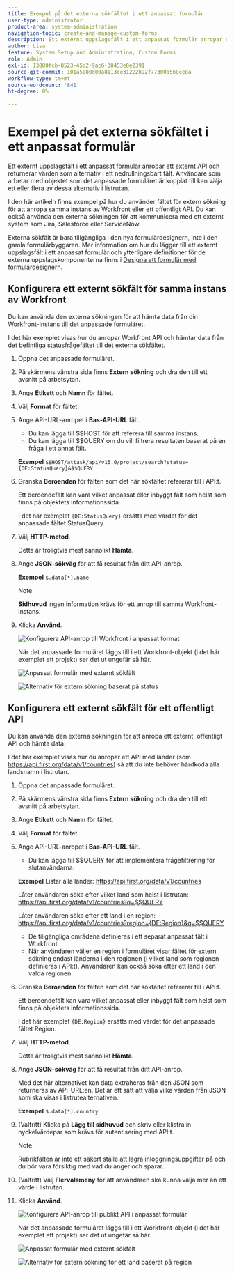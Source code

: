 ```yaml
---
title: Exempel på det externa sökfältet i ett anpassat formulär
user-type: administrator
product-area: system-administration
navigation-topic: create-and-manage-custom-forms
description: Ett externt uppslagsfält i ett anpassat formulär anropar ett externt API och returnerar värden som alternativ i ett nedrullningsbart fält. I den här artikeln finns exempel på hur du använder fältet för extern sökning för att anropa samma instans av Workfront eller ett offentligt API.
author: Lisa
feature: System Setup and Administration, Custom Forms
role: Admin
exl-id: 13880fcb-8523-45d2-9ac6-38453e8e2391
source-git-commit: 101a5a80d00a8113ce31222b92f77300a5b0ce8a
workflow-type: tm+mt
source-wordcount: '841'
ht-degree: 0%

---
```


# Exempel på det externa sökfältet i ett anpassat formulär

Ett externt uppslagsfält i ett anpassat formulär anropar ett externt API och returnerar värden som alternativ i ett nedrullningsbart fält. Användare som arbetar med objektet som det anpassade formuläret är kopplat till kan välja ett eller flera av dessa alternativ i listrutan.

I den här artikeln finns exempel på hur du använder fältet för extern sökning för att anropa samma instans av Workfront eller ett offentligt API. Du kan också använda den externa sökningen för att kommunicera med ett externt system som Jira, Salesforce eller ServiceNow.

Externa sökfält är bara tillgängliga i den nya formulärdesignern, inte i den gamla formulärbyggaren. Mer information om hur du lägger till ett externt uppslagsfält i ett anpassat formulär och ytterligare definitioner för de externa uppslagskomponenterna finns i [Designa ett formulär med formulärdesignern](/help/quicksilver/administration-and-setup/customize-workfront/create-manage-custom-forms/form-designer/design-a-form/design-a-form.md).

## Konfigurera ett externt sökfält för samma instans av Workfront

Du kan använda den externa sökningen för att hämta data från din Workfront-instans till det anpassade formuläret.

I det här exemplet visas hur du anropar Workfront API och hämtar data från det befintliga statusfrågefältet till det externa sökfältet.

1. Öppna det anpassade formuläret.
1. På skärmens vänstra sida finns **Extern sökning** och dra den till ett avsnitt på arbetsytan.
1. Ange **Etikett** och **Namn** för fältet.
1. Välj **Format** för fältet.
1. Ange API-URL-anropet i **Bas-API-URL** fält.

   * Du kan lägga till $$HOST för att referera till samma instans.
   * Du kan lägga till $$QUERY om du vill filtrera resultaten baserat på en fråga i ett annat fält.

   **Exempel**
   `$$HOST/attask/api/v15.0/project/search?status={DE:StatusQuery}&$$QUERY`

1. Granska **Beroenden** för fälten som det här sökfältet refererar till i API:t.

   Ett beroendefält kan vara vilket anpassat eller inbyggt fält som helst som finns på objektets informationssida.

   I det här exemplet `{DE:StatusQuery}` ersätts med värdet för det anpassade fältet StatusQuery.

1. Välj **HTTP-metod**.

   Detta är troligtvis mest sannolikt **Hämta**.

1. Ange **JSON-sökväg** för att få resultat från ditt API-anrop.

   **Exempel**
   `$.data[*].name`

   >[!NOTE]
   >
   >**Sidhuvud** ingen information krävs för ett anrop till samma Workfront-instans.

1. Klicka **Använd**.

   ![Konfigurera API-anrop till Workfront i anpassat format](assets/external-lookup-to-workfront.png)

   När det anpassade formuläret läggs till i ett Workfront-objekt (i det här exemplet ett projekt) ser det ut ungefär så här.

   ![Anpassat formulär med externt sökfält](assets/external-lookup-project-status-example1.png)

   ![Alternativ för extern sökning baserat på status](assets/external-lookup-project-status-example2.png)

## Konfigurera ett externt sökfält för ett offentligt API

Du kan använda den externa sökningen för att anropa ett externt, offentligt API och hämta data.

I det här exemplet visas hur du anropar ett API med länder (som <https://api.first.org/data/v1/countries>) så att du inte behöver hårdkoda alla landsnamn i listrutan.

1. Öppna det anpassade formuläret.
1. På skärmens vänstra sida finns **Extern sökning** och dra den till ett avsnitt på arbetsytan.
1. Ange **Etikett** och **Namn** för fältet.
1. Välj **Format** för fältet.
1. Ange API-URL-anropet i **Bas-API-URL** fält.

   * Du kan lägga till $$QUERY för att implementera frågefiltrering för slutanvändarna.

   **Exempel**
Listar alla länder: <https://api.first.org/data/v1/countries>

   Låter användaren söka efter vilket land som helst i listrutan: <https://api.first.org/data/v1/countries?q=$$QUERY>

   Låter användaren söka efter ett land i en region: <https://api.first.org/data/v1/countries?region={DE:Region}&q=$$QUERY>

   * De tillgängliga områdena definieras i ett separat anpassat fält i Workfront.
   * När användaren väljer en region i formuläret visar fältet för extern sökning endast länderna i den regionen (i vilket land som regionen definieras i API:t). Användaren kan också söka efter ett land i den valda regionen.

1. Granska **Beroenden** för fälten som det här sökfältet refererar till i API:t.

   Ett beroendefält kan vara vilket anpassat eller inbyggt fält som helst som finns på objektets informationssida.

   I det här exemplet `{DE:Region}` ersätts med värdet för det anpassade fältet Region.

1. Välj **HTTP-metod**.

   Detta är troligtvis mest sannolikt **Hämta**.

1. Ange **JSON-sökväg** för att få resultat från ditt API-anrop.

   Med det här alternativet kan data extraheras från den JSON som returneras av API-URL:en. Det är ett sätt att välja vilka värden från JSON som ska visas i listrutealternativen.

   **Exempel**
   `$.data[*].country`

1. (Valfritt) Klicka på **Lägg till sidhuvud** och skriv eller klistra in nyckelvärdepar som krävs för autentisering med API:t.

   >[!NOTE]
   >
   >Rubrikfälten är inte ett säkert ställe att lagra inloggningsuppgifter på och du bör vara försiktig med vad du anger och sparar.

1. (Valfritt) Välj **Flervalsmeny** för att användaren ska kunna välja mer än ett värde i listrutan.

1. Klicka **Använd**.

   ![Konfigurera API-anrop till publikt API i anpassat formulär](assets/external-lookup-to-api-for-countries.png)

   När det anpassade formuläret läggs till i ett Workfront-objekt (i det här exemplet ett projekt) ser det ut ungefär så här.

   ![Anpassat formulär med externt sökfält](assets/external-lookup-countries-example1.png)

   ![Alternativ för extern sökning för ett land baserat på region](assets/external-lookup-countries-example2.png)
